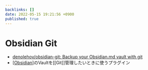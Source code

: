 ```yaml
---
backlinks: []
date: 2022-05-15 19:21:56 +0900
published: true
---
```


# Obsidian Git

- [denolehov/obsidian-git: Backup your Obsidian.md vault with git](https://github.com/denolehov/obsidian-git)
- [[Obsidian]]のVaultを[[Git]]管理したいときに使うプラグイン

[//begin]: # "Autogenerated link references for markdown compatibility"
[Obsidian]: Obsidian "Obsidian"
[//end]: # "Autogenerated link references"